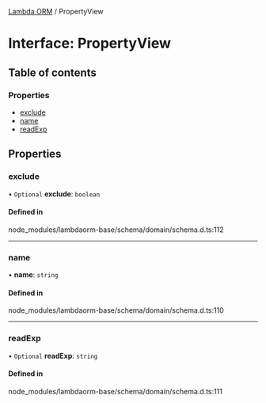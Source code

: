 [Lambda ORM](../README.md) / PropertyView

# Interface: PropertyView

## Table of contents

### Properties

- [exclude](PropertyView.md#exclude)
- [name](PropertyView.md#name)
- [readExp](PropertyView.md#readexp)

## Properties

### exclude

• `Optional` **exclude**: `boolean`

#### Defined in

node_modules/lambdaorm-base/schema/domain/schema.d.ts:112

___

### name

• **name**: `string`

#### Defined in

node_modules/lambdaorm-base/schema/domain/schema.d.ts:110

___

### readExp

• `Optional` **readExp**: `string`

#### Defined in

node_modules/lambdaorm-base/schema/domain/schema.d.ts:111
